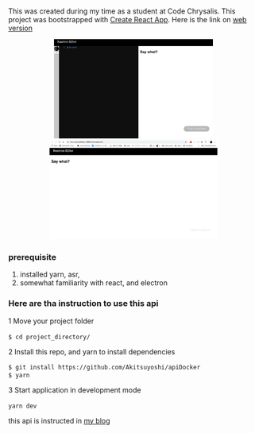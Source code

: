 # 

This was created during my time as a student at Code Chrysalis.
This project was bootstrapped with [Create React App](https://github.com/facebookincubator/create-react-app).
Here is the link on [web version](https://pure-plateau-79856.herokuapp.com/)

<p align="center">
  <img alt="desktop" title="imgLogo" src="./src/readme/Screen Shot 2018-09-27 at 11.00.03.png" width="auto" height="200px">
  <img alt="desktopWeb" title="webImgLogo" src="./src/readme/Screen Shot 2018-09-27 at 11.12.13.png" width="auto" height="200px">
</p>


### prerequisite
1. installed yarn, asr, 
2. somewhat familiarity with react, and electron

### Here are tha instruction to use this api

1 Move your project folder

`$ cd project_directory/`

2 Install this repo, and yarn to install dependencies

```
$ git install https://github.com/Akitsuyoshi/apiDocker
$ yarn
```

3 Start application in development mode

`yarn dev`


this api is instructed in [my blog](https://medium.com/p/e63fb2631bfc/edit)
